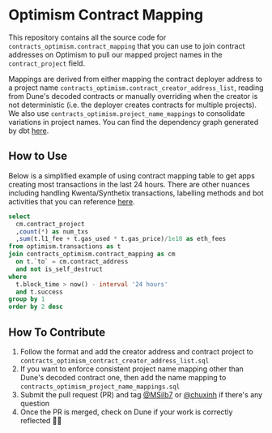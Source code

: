 # Optimism Contract Mapping
This repository contains all the source code for `contracts_optimism.contract_mapping` that you can use to join contract addresses on Optimism to pull our mapped project names in the `contract_project` field.

Mappings are derived from either mapping the contract deployer address to a project name `contracts_optimism.contract_creator_address_list`, reading from Dune's decoded contracts or manually overriding when the creator is not deterministic (i.e. the deployer creates contracts for multiple projects). We also use `contracts_optimism.project_name_mappings` to consolidate variations in project names. You can find the dependency graph generated by dbt [here](https://spellbook-docs.dune.com/#!/model/model.spellbook.contracts_optimism_contract_mapping).

## How to Use
Below is a simplified example of using contract mapping table to get apps creating most transactions in the last 24 hours. There are other nuances including handling Kwenta/Synthetix transactions, labelling methods and bot activities that you can reference [here](https://dune.com/queries/491942/932394).

```sql
select 
  cm.contract_project
  ,count(*) as num_txs
  ,sum(t.l1_fee + t.gas_used * t.gas_price)/1e18 as eth_fees
from optimism.transactions as t 
join contracts_optimism.contract_mapping as cm
  on t.`to` = cm.contract_address
  and not is_self_destruct
where 
  t.block_time > now() - interval '24 hours'
  and t.success
group by 1
order by 2 desc
```

## How To Contribute
1. Follow the format and add the creator address and contract project to `contracts_optimism_contract_creator_address_list.sql`
2. If you want to enforce consistent project name mapping other than Dune's decoded contract one, then add the name mapping to `contracts_optimism_project_name_mappings.sql`
3. Submit the pull request (PR) and tag [@MSilb7](https://github.com/MSilb7) or [@chuxinh](https://github.com/chuxinh) if there's any question
4. Once the PR is merged, check on Dune if your work is correctly reflected 🔴✨
